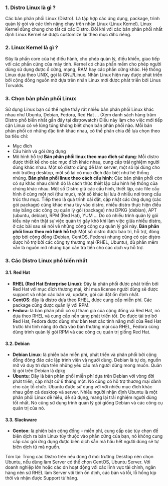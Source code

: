 ### 1. Distro Linux là gì ?
Các bản phân phối Linux (Distro). Là tập hợp các ứng dụng, package, trình quản lý gói và các tính năng chạy trên nhân Linux (Linux Kernel). Linux Kernel dùng chung cho tất cả các Distro. Đôi khi với các bản phân phối nhất định Linux Kernel sẽ được customize lại theo mục đíhc riêng.
### 2. Linux Kernel là gì ?
Đây là phần core của hệ điều hành, cho phép quản lý, điều khiển, giao tiếp với các phần cứng của máy tính. Kernel có chứa phần mềm cho phép người dùng sử dụng được ổ cứng, mạng, RAM hay các phần cứng khác. Hệ thống Linux dựa theo UNIX, gọi là GNU/Linux. Nhân Linux hiện nay được phát triển bởi cộng đồng nguồn mở dựa trên nhân Linux mới được phát triển bởi Linus Torvalds.
### 3. Chọn bản phân phối Linux
Sử dụng Linux bạn có thể nghe thấy rất nhiều bản phân phối Linux khác nhau như Ubuntu, Debian, Fedora, Red Hat … (Xem danh sách hàng trăm Distro phổ biến nhất gần đây tại distrowatch) Điều này làm cho việc mới tiếp cận Linux có vẻ lúng túng không biết chọn bản phân phối nào. Mỗi bản phân phối có những đặc tính khác nhau, có thể phân chia để lựa chọn theo ba tiêu chí:
- Mục đích
- Cấu hình và gói ứng dụng
- Mô hình hỗ trợ
**Bản phân phối linux theo mục đích sử dụng**: Mỗi distro được thiết kế cho các mục đích khác nhau, cung cấp trải nghiệm người dùng khác nhau. Một số distro dùng để làm server, một số lại dùng cho môi trường desktop, một số lại có mục đích đặc biệt như hệ thống nhúng.
**Bản phân phối linux theo cách cấu hình**: Các bản phân phối còn có sự khác nhau chính đó là cách thức thiết lập cấu hình hệ thống của chúng khác nhau. Một số Distro giữ các cấu hình, thiết lập, các file cấu hình ở cùng một nơi (thư mục), một số khác lại lưu ở nhiều nơi trong cấu trúc thư mục. Tiếp theo là quá trình cài đặt, cập nhật các ứng dụng (các gói package) cũng khác nhau tùy vào distro, nhiều distro thực hiện điều này bằng các công cụ quản lý gói (package) như DPKG (debian), APT (ubuntu, debian), RPM (Red Hat), YUM … Do có nhiều trình quản lý gói kiểu này nên thật sự việc quản trị gây khó khi làm việc giữa nhiều distro, ở các bài sau sẽ nói về những công công cụ quản lý gói này.
**Bản phân phối linux theo mô hình hỗ trợ**: Một số distro được bảo trì, hỗ trợ, đóng góp bởi cộng đồng (Debian, CentOS, Fedora) nhưng cũng có các distro được hỗ trợ bởi các công ty thương mại (RHEL, Ubuntu), dù phần mềm vẫn là nguồn mở nhưng bạn cần trả tiền cho các dịch vụ hỗ trợ.
### 3. Các Distro Linux phổ biến nhất
#### 3.1. Red Hat
- **RHEL (Red Hat Enterprise Linux)**: Đây là phân phối được phát triển bởi Red Hat với mục đích thương mại, khi mua license người dùng sẽ được support và nhận các bản vá, update, gói cài đặt ổn định nhất.
- **CentOS**: đây là distro dựa theo RHEL, được cung cấp miễn phí. Các package cũng được quản lý với RPM.
- **Fedora**: là bản phân phối có sự tham gia của cộng đồng và Red Hat, nó dựa theo RHEL và cung cấp nền tảng phát triển tốt. Do được tài trợ bở Red Hat, Fedora được dùng như bản test các tính năng mới của Red Hat trước khi tính năng đó đưa vào bản thương mại của RHEL, Fedora cũng dùng trình quản lý gói RPM và các công cụ quản trị giống Red Hat.
#### 3.2. Debian
- **Debian Linux**: là phiển bản miễn phí, phát triển và phân phổi bởi cộng đồng đông đảo các lập trình viên và người dùng. Debian là tự do, nguồn mở và duy trì dựa trên những yêu cầu mà người dùng mong muốn. Quản lý gói trên Debian là dpkg
- **Ubuntu**: Đây là bản phân phối miễn phí dựa trên Debian với vòng đời phát triển, cập nhật cứ 6 tháng một. Nó cũng có hỗ trợ thương mại dành cho các tổ chức. Ubuntu được sử dụng với với nhiều mục đích khác nhau gồm cả desktop và server. Nhiều người nhận định Ubuntu là một phân phối Linux dễ hiểu, dễ sử dụng, mang lại trải nghiệm người dùng tốt nhất. Nó cũng sử dụng trình quản lý gói giống Debian và các công cụ quản trị của nó.
#### 3.3. Slackware
- **Gentoo**: là phiên bản cộng đồng – miễn phí, cung cấp các tùy chọn để biên dịch ra bản Linux tùy thuộc vào phần cứng của bạn, nó không cung cấp các gói ứng dụng được biên dịch sẵn mà hầu hết người dùng sẽ tự biên dịch từ mã nguồn.

Tóm lại: Trong các Distro trên nếu dùng ở môi trường Desktop nên chọn Ubuntu, nếu dùng làm Server có thể chọn CentOS, Ubuntu Server. Với doanh nghiệp lớn hoặc các dn hoạt động với các lĩnh vực tài chính, ngân hàng nên sử RHEL làm Server với tính ổn định, các bản vá lỗi, lỗ hổng kịp thời và nhận được Support từ hãng.

